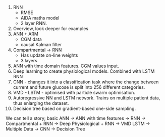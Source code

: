 1. RNN
	- RMSE
	- AIDA maths model
	- 2 layer RNN.
2. Overview, look deeper for examples
3. ANN + ARM
	- CGM data
	- causal Kalman filter
4. Compartmental -> RNN
	- Has update on-line weights
	- 3 layers
5. ANN with time domain features. CGM values input.
6. Deep learning to create physiological models. Combined with LSTM RNN
7. CNN - changes it into a classification task where the change between current and future glucose is split into 256 different categories.
8. VMD - LSTM - optimised with particle swarm optimisation.
9. Autoregressive NN and LSTM network. Trains on multiple patient data, thus enlarging the dataset.
10. Decision tree based on gradient-based one-side sampling.

We can tell a story; basic ANN -> ANN with time features -> RNN -> Compartmental + RNN -> Deep Physiological + RNN -> VMD LSTM -> Multiple Data -> CNN -> Decision Tree